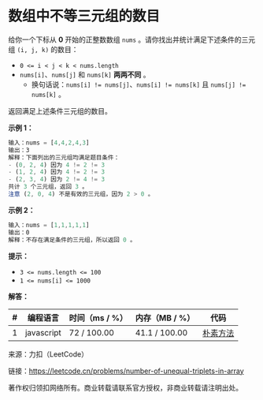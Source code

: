 # 数组中不等三元组的数目

给你一个下标从 **0** 开始的正整数数组 `nums` 。请你找出并统计满足下述条件的三元组 `(i, j, k)` 的数目：

- `0 <= i < j < k < nums.length`
- `nums[i]`、`nums[j]` 和 `nums[k]` **两两不同** 。
  - 换句话说：`nums[i] != nums[j]`、`nums[i] != nums[k]` 且 `nums[j] != nums[k]` 。

返回满足上述条件三元组的数目。

**示例 1：**

``` javascript
输入：nums = [4,4,2,4,3]
输出：3
解释：下面列出的三元组均满足题目条件：
- (0, 2, 4) 因为 4 != 2 != 3
- (1, 2, 4) 因为 4 != 2 != 3
- (2, 3, 4) 因为 2 != 4 != 3
共计 3 个三元组，返回 3 。
注意 (2, 0, 4) 不是有效的三元组，因为 2 > 0 。
```

**示例 2：**

``` javascript
输入：nums = [1,1,1,1,1]
输出：0
解释：不存在满足条件的三元组，所以返回 0 。
```

**提示：**

- `3 <= nums.length <= 100`
- `1 <= nums[i] <= 1000`

**解答：**

**#**|**编程语言**|**时间（ms / %）**|**内存（MB / %）**|**代码**
--|--|--|--|--
1|javascript|72 / 100.00|41.1 / 100.00|[朴素方法](./javascript/ac_v1.js)

来源：力扣（LeetCode）

链接：https://leetcode.cn/problems/number-of-unequal-triplets-in-array

著作权归领扣网络所有。商业转载请联系官方授权，非商业转载请注明出处。
